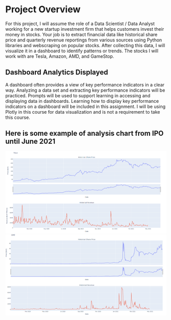 <h1> Project Overview </h1>
For this project, I will assume the role of a Data Scientist / Data Analyst working for a new startup investment firm that helps customers invest their money in stocks. Your job is to extract financial data like historical share price and quarterly revenue reportings from various sources using Python libraries and webscraping on popular stocks. 
After collecting this data, I will visualize it in a dashboard to identify patterns or trends. The stocks I will work with are Tesla, Amazon, AMD, and GameStop.

<h2> <b>Dashboard Analytics Displayed</b></h2>
A dashboard often provides a view of key performance indicators in a clear way. Analyzing a data set and extracting key performance indicators will be practiced. Prompts will be used to support learning in accessing and displaying data in dashboards. Learning how to display key performance indicators on a dashboard will be included in this assignment. 
I will be using Plotly in this course for data visualization and is not a requirement to take this course.

<h2> Here is some example of analysis chart from IPO until June 2021 </h2>
<img src="/img/2.1.png" alt="My cool logo"/>
<img src="/img/2.2.png" alt="My cool logo"/>


